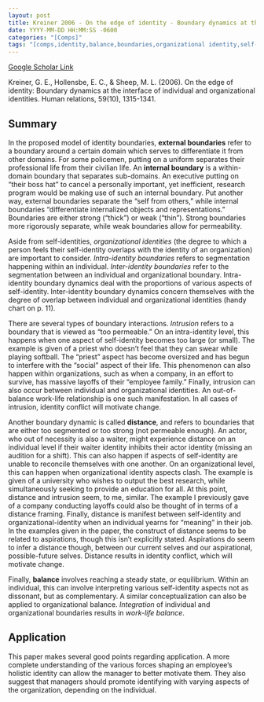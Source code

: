 ```yaml
---
layout: post
title: Kreiner 2006 - On the edge of identity - Boundary dynamics at the interface of individual and organizational identities
date: YYYY-MM-DD HH:MM:SS -0600
categories: "[Comps]"
tags: "[comps,identity,balance,boundaries,organizational identity,self-identity,theory,great paper]"
---
```


[Google Scholar Link](https://scholar.google.com/scholar?hl=en&as_sdt=0%2C45&q=On+the+edge+of+identity%3A+Boundary+dynamics+at+the+interface+of+individual+and+organizational+identities&btnG=)

Kreiner, G. E., Hollensbe, E. C., & Sheep, M. L. (2006). On the edge of identity: Boundary dynamics at the interface of individual and organizational identities. Human relations, 59(10), 1315-1341.

## Summary
In the proposed model of identity boundaries,  **external boundaries** refer to a boundary around a certain domain which serves to differentiate it from other domains.  For some policemen, putting on a uniform separates their professional life from their civilian life.  An **internal boundary** is a within-domain boundary that separates sub-domains.  An executive putting on “their boss hat” to cancel a personally important, yet inefficient, research program would be making use of such an internal boundary.  Put another way, external boundaries separate the “self from others,” while internal boundaries “differentiate internalized objects and representations.”  Boundaries are either strong (“thick”) or weak (“thin”). Strong boundaries more rigorously separate, while weak boundaries allow for permeability.

Aside from self-identities, _organizational identities_ (the degree to which a person feels their self-identity overlaps with the identity of an organization) are important to consider.  _Intra-identity boundaries_ refers to segmentation happening within an individual.  _Inter-identity boundaries_ refer to the segmentation between an individual and organizational boundary. Intra-identity boundary dynamics deal with the proportions of various aspects of self-identity.  Inter-identity boundary dynamics concern themselves with the degree of overlap between individual and organizational identities (handy chart on p. 11).

There are several types of boundary interactions.  _Intrusion_ refers to a boundary that is viewed as “too permeable.”  On an intra-identity level, this happens when one aspect of self-identity becomes too large (or small).  The example is given of a priest who doesn’t feel that they can swear while playing softball.  The “priest” aspect has become oversized and has begun to interfere with the “social” aspect of their life.  This phenomenon can also happen within organizations, such as when a company, in an effort to survive, has massive layoffs of their “employee family.”  Finally, intrusion can also occur between individual and organizational identities.  An out-of-balance work-life relationship is one such manifestation.  In all cases of intrusion, identity conflict will motivate change.

Another boundary dynamic is called **distance**, and refers to boundaries that are either too segmented or too strong (not permeable enough).  An actor, who out of necessity is also a waiter, might experience distance on an individual level if their waiter identity inhibits their actor identity (missing an audition for a shift).  This can also happen if aspects of self-identity are unable to reconcile themselves with one another.  On an organizational level, this can happen when organizational identity aspects clash.  The example is given of a university who wishes to output the best research, while simultaneously seeking to provide an education for all.  At this point, distance and intrusion seem, to me, similar.  The example I previously gave of a company conducting layoffs could also be thought of in terms of a distance framing.  Finally, distance is manifest between self-identity and organizational-identity when an individual yearns for “meaning” in their job.  In the examples given in the paper, the construct of distance seems to be related to aspirations, though this isn’t explicitly stated.  Aspirations do seem to infer a distance though, between our current selves and our aspirational, possible-future selves.  Distance results in identity conflict, which will motivate change.

Finally, **balance** involves reaching a steady state, or equilibrium.  Within an individual, this can involve interpreting various self-identity aspects not as dissonant, but as complementary.  A similar conceptualization can also be applied to organizational balance.  _Integration_ of individual and organizational boundaries results in _work-life balance_.

## Application
This paper makes several good points regarding application.  A more complete understanding of the various forces shaping an employee’s holistic identity can allow the manager to better motivate them.  They also suggest that managers should promote identifying with varying aspects of the organization, depending on the individual.
